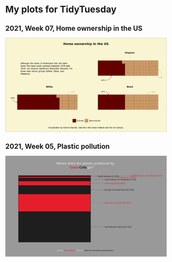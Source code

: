 # My plots for TidyTuesday

## 2021, Week 07, Home ownership in the US

![](R/2021-W07-wealth-income/home-ownership.png)

## 2021, Week 05, Plastic pollution

![](R/2021-W05-plastic-pollution/coca_plastic.png)

